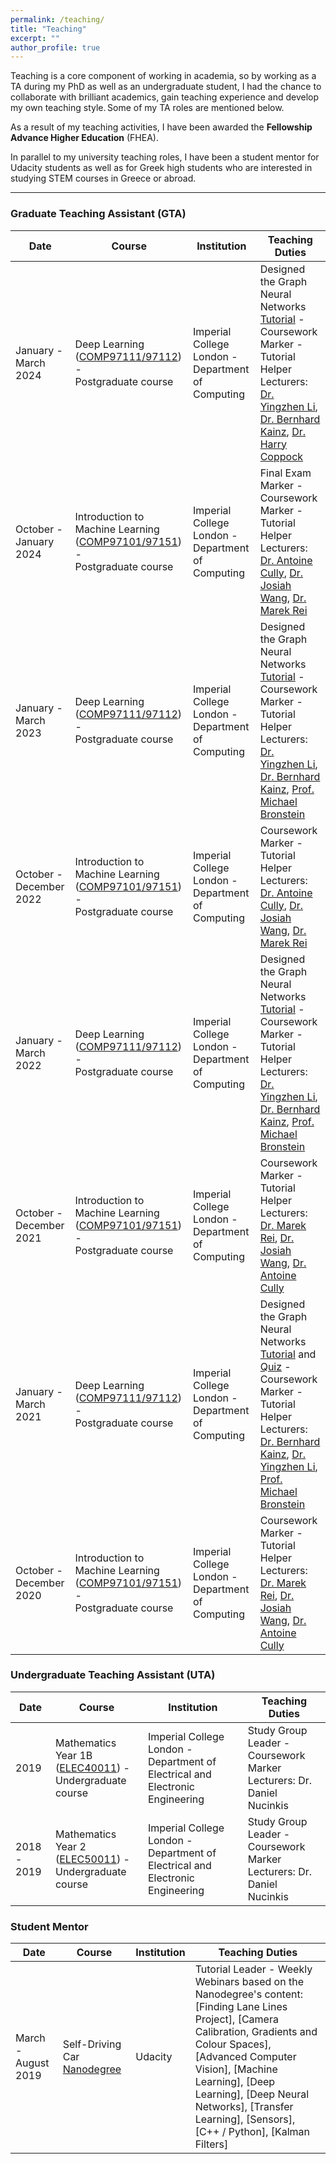 ```yaml
---
permalink: /teaching/
title: "Teaching"
excerpt: ""
author_profile: true
---
```


Teaching is a core component of working in academia, so by working as a TA during my PhD as well as an undergraduate student, I had the chance to collaborate with brilliant academics, gain teaching experience and develop my own teaching style. Some of my TA roles are mentioned below. 

As a result of my teaching activities, I have been awarded the **Fellowship Advance Higher Education** (FHEA). 

In parallel to my university teaching roles, I have been a student mentor for Udacity students as well as for Greek high students who are interested in studying STEM courses in Greece or abroad.

---

### Graduate Teaching Assistant (GTA) 

| Date  | Course | Institution | Teaching Duties |
| -------- | -------- | -------- | -------- |
| January - March 2024 | Deep Learning ([COMP97111/97112](https://www.imperial.ac.uk/computing/current-students/courses/70010/)) - <br /> Postgraduate course | Imperial College London - Department of Computing | Designed the Graph Neural Networks [Tutorial](https://www.doc.ic.ac.uk/~bkainz/teaching/DL/T09_GCNs.pdf) - Coursework Marker - Tutorial Helper <br /> Lecturers: [Dr. Yingzhen Li](https://www.imperial.ac.uk/people/yingzhen.li), [Dr. Bernhard Kainz](https://www.imperial.ac.uk/people/b.kainz), [Dr. Harry Coppock](https://harrycoppock.com/) |
| October - January 2024 | Introduction to Machine Learning ([COMP97101/97151](https://www.imperial.ac.uk/computing/current-students/courses/70050/)) - <br /> Postgraduate course | Imperial College London - Department of Computing | Final Exam Marker - Coursework Marker - Tutorial Helper <br /> Lecturers: [Dr. Antoine Cully](https://www.imperial.ac.uk/people/a.cully), [Dr. Josiah Wang](http://www.josiahwang.com/), [Dr. Marek Rei](https://www.marekrei.com/) |
| January - March 2023 | Deep Learning ([COMP97111/97112](https://www.imperial.ac.uk/computing/current-students/courses/70010/)) - <br /> Postgraduate course | Imperial College London - Department of Computing | Designed the Graph Neural Networks [Tutorial](https://www.doc.ic.ac.uk/~bkainz/teaching/DL/T09_GCNs.pdf) - Coursework Marker - Tutorial Helper <br /> Lecturers: [Dr. Yingzhen Li](https://www.imperial.ac.uk/people/yingzhen.li), [Dr. Bernhard Kainz](https://www.imperial.ac.uk/people/b.kainz), [Prof. Michael Bronstein](https://www.imperial.ac.uk/people/m.bronstein) |
| October - December 2022 | Introduction to Machine Learning ([COMP97101/97151](https://www.imperial.ac.uk/computing/current-students/courses/70050/)) - <br /> Postgraduate course | Imperial College London - Department of Computing | Coursework Marker - Tutorial Helper <br /> Lecturers: [Dr. Antoine Cully](https://www.imperial.ac.uk/people/a.cully), [Dr. Josiah Wang](http://www.josiahwang.com/), [Dr. Marek Rei](https://www.marekrei.com/) |
| January - March 2022 | Deep Learning ([COMP97111/97112](https://www.imperial.ac.uk/computing/current-students/courses/70010/)) - <br /> Postgraduate course | Imperial College London - Department of Computing | Designed the Graph Neural Networks [Tutorial](https://www.doc.ic.ac.uk/~bkainz/teaching/DL/T09_GCNs.pdf) - Coursework Marker - Tutorial Helper <br /> Lecturers: [Dr. Yingzhen Li](https://www.imperial.ac.uk/people/yingzhen.li), [Dr. Bernhard Kainz](https://www.imperial.ac.uk/people/b.kainz), [Prof. Michael Bronstein](https://www.imperial.ac.uk/people/m.bronstein) |
| October - December 2021 | Introduction to Machine Learning ([COMP97101/97151](https://www.imperial.ac.uk/computing/current-students/courses/70050/)) - <br /> Postgraduate course | Imperial College London - Department of Computing | Coursework Marker - Tutorial Helper <br /> Lecturers: [Dr. Marek Rei](https://www.marekrei.com/), [Dr. Josiah Wang](http://www.josiahwang.com/), [Dr. Antoine Cully](https://www.imperial.ac.uk/people/a.cully) |
| January - March 2021 | Deep Learning ([COMP97111/97112](https://www.imperial.ac.uk/computing/current-students/courses/70010/)) - <br /> Postgraduate course | Imperial College London - Department of Computing | Designed the Graph Neural Networks [Tutorial](https://www.doc.ic.ac.uk/~bkainz/teaching/DL/T09_GCNs.pdf) and [Quiz](https://quizizz.com/admin/quiz/6033e5f2636d8c001b08eb6a/deep-learning-gnns) - Coursework Marker - Tutorial Helper <br /> Lecturers: [Dr. Bernhard Kainz](https://www.imperial.ac.uk/people/b.kainz), [Dr. Yingzhen Li](https://www.imperial.ac.uk/people/yingzhen.li), [Prof. Michael Bronstein](https://www.imperial.ac.uk/people/m.bronstein) |
| October - December 2020 | Introduction to Machine Learning ([COMP97101/97151](https://www.imperial.ac.uk/computing/current-students/courses/70050/)) - <br /> Postgraduate course | Imperial College London - Department of Computing | Coursework Marker - Tutorial Helper <br /> Lecturers: [Dr. Marek Rei](https://www.marekrei.com/), [Dr. Josiah Wang](http://www.josiahwang.com/), [Dr. Antoine Cully](https://www.imperial.ac.uk/people/a.cully) |


### Undergraduate Teaching Assistant (UTA)

| Date  | Course | Institution | Teaching Duties |
| -------- | -------- | -------- | -------- | 
| 2019 | Mathematics Year 1B ([ELEC40011](http://intranet.ee.ic.ac.uk/electricalengineering/eecourses_t4/course_content.asp?c=ELEC40011&s=I1)) - <br /> Undergraduate course | Imperial College London - Department of Electrical and Electronic Engineering | Study Group Leader - Coursework Marker <br /> Lecturers: Dr. Daniel Nucinkis |
| 2018 -  2019 | Mathematics Year 2 ([ELEC50011](http://intranet.ee.ic.ac.uk/electricalengineering/eecourses_t4/course_content.asp?c=ELEC50011B&s=I2)) - <br /> Undergraduate course | Imperial College London - Department of Electrical and Electronic Engineering | Study Group Leader - Coursework Marker <br /> Lecturers: Dr. Daniel Nucinkis |

### Student Mentor

| Date  | Course | Institution | Teaching Duties |
| -------- | -------- | -------- | -------- | 
| March - August 2019 | Self-Driving Car [Nanodegree](https://www.udacity.com/course/self-driving-car-engineer-nanodegree--nd0013) | Udacity | Tutorial Leader - Weekly Webinars based on the Nanodegree's content: <br /> [Finding Lane Lines Project], [Camera Calibration, Gradients and Colour Spaces], [Advanced Computer Vision], [Machine Learning], [Deep Learning], [Deep Neural Networks], [Transfer Learning], [Sensors], [C++ / Python], [Kalman Filters] |
